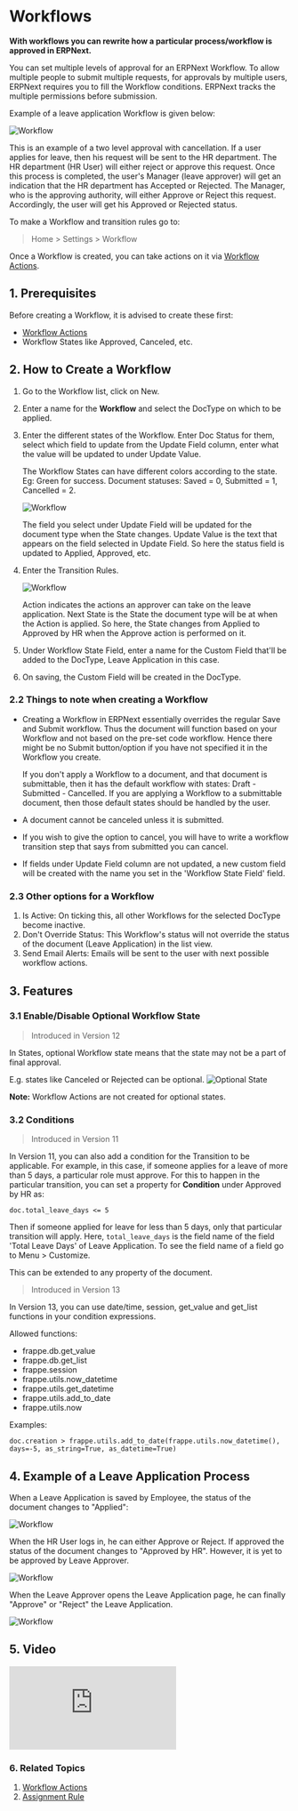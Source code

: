 <!-- add-breadcrumbs -->
# Workflows

**With workflows you can rewrite how a particular process/workflow is approved in ERPNext.**

You can set multiple levels of approval for an ERPNext Workflow. To allow multiple people to submit multiple requests, for approvals by multiple users, ERPNext requires you to fill the Workflow conditions.
ERPNext tracks the multiple permissions before submission.

Example of a leave application Workflow is given below:

<img class="screenshot" alt="Workflow" src="{{docs_base_url}}/assets/img/setup/workflow-leave-fl.png">

This is an example of a two level approval with cancellation. If a user applies for leave, then his request will be sent to the HR
department. The HR department (HR User) will either reject or approve this
request. Once this process is completed, the user's Manager (leave approver)
will get an indication that the HR department has Accepted or Rejected. The
Manager, who is the approving authority, will either Approve or Reject this
request. Accordingly, the user will get his Approved or Rejected status.

To make a Workflow and transition rules go to:

> Home > Settings > Workflow

Once a Workflow is created, you can take actions on it via [Workflow Actions](/docs/v12/user/manual/en/setting-up/workflow-actions).

## 1. Prerequisites
Before creating a Workflow, it is advised to create these first:

* [Workflow Actions](/docs/v12/user/manual/en/setting-up/workflow-actions)
* Workflow States like Approved, Canceled, etc.

## 2. How to Create a Workflow
1. Go to the Workflow list, click on New.
1. Enter a name for the **Workflow** and select the DocType on which to be applied.
1. Enter the different states of the Workflow. Enter Doc Status for them, select which field to update from the Update Field column, enter what the value will be updated to under Update Value.

    The Workflow States can have different colors according to the state. Eg: Green for success. Document statuses: Saved = 0, Submitted = 1, Cancelled = 2.

    <img class="screenshot" alt="Workflow" src="{{docs_base_url}}/assets/img/setup/workflow-1.png">

    The field you select under Update Field will be updated for the document type when the State changes. Update Value is the text that appears on the field selected in Update Field. So here the status field is updated to Applied, Approved, etc.

1. Enter the Transition Rules.

    <img class="screenshot" alt="Workflow" src="{{docs_base_url}}/assets/img/setup/workflow-2.png">

    Action indicates the actions an approver can take on the leave application. Next State is the State the document type will be at when the Action is applied. So here, the State changes from Applied to Approved by HR when the Approve action is performed on it.

1. Under Workflow State Field, enter a name for the Custom Field that'll be added to the DocType, Leave Application in this case.
1. On saving, the Custom Field will be created in the DocType.

### 2.2 Things to note when creating a Workflow

* Creating a Workflow in ERPNext essentially overrides the regular Save and Submit workflow. Thus the document will function based on your Workflow and not based on the pre-set code workflow. Hence there might be no Submit button/option if you have not specified it in the Workflow you create.

    If you don't apply a Workflow to a document, and that document is submittable, then it has the default workflow with states: Draft - Submitted - Cancelled. If you are applying a Workflow to a submittable document, then those default states should be handled by the user.

* A document cannot be canceled unless it is submitted.

* If you wish to give the option to cancel, you will have to write a
workflow transition step that says from submitted you can cancel.

* If fields under Update Field column are not updated, a new custom field will be created with the name you set in the 'Workflow State Field' field.

### 2.3 Other options for a Workflow
1. Is Active: On ticking this, all other Workflows for the selected DocType become inactive.
1. Don't Override Status: This Workflow's status will not override the status of the document (Leave Application) in the list view.
1. Send Email Alerts: Emails will be sent to the user with next possible workflow actions.

## 3. Features

### 3.1 Enable/Disable Optional Workflow State

> Introduced in Version 12

In States, optional Workflow state means that the state may not be a part of final approval.

E.g. states like Canceled or Rejected can be optional.
![Optional State](/docs/v12/assets/img/setup/workflow-optional-state.png)

**Note:** Workflow Actions are not created for optional states.

### 3.2 Conditions

> Introduced in Version 11

In Version 11, you can also add a condition for the Transition to be applicable. For example, in this case, if someone applies for a leave of more than 5 days, a particular role must approve. For this to happen in the particular transition, you can set a property for **Condition** under Approved by HR as:

```
doc.total_leave_days <= 5
```
Then if someone applied for leave for less than 5 days, only that particular transition will apply. Here, `total_leave_days` is the field name of the field 'Total Leave Days' of Leave Application. To see the field name of a field go to Menu > Customize.

This can be extended to any property of the document.

> Introduced in Version 13

In Version 13, you can use date/time, session, get_value and get_list functions in your condition expressions.

Allowed functions:

* frappe.db.get_value
* frappe.db.get_list
* frappe.session
* frappe.utils.now_datetime
* frappe.utils.get_datetime
* frappe.utils.add_to_date
* frappe.utils.now

Examples:

```
doc.creation > frappe.utils.add_to_date(frappe.utils.now_datetime(), days=-5, as_string=True, as_datetime=True)
```

## 4. Example of a Leave Application Process

When a Leave Application is saved by Employee, the status of the document changes to "Applied":

<img class="screenshot" alt="Workflow" src="{{docs_base_url}}/assets/img/setup/workflow-3.png">

When the HR User logs in, he can either Approve or Reject. If approved the
status of the document changes to "Approved by HR". However, it is yet to be approved by Leave Approver.

<img class="screenshot" alt="Workflow" src="{{docs_base_url}}/assets/img/setup/workflow-4.png">

When the Leave Approver opens the Leave Application page, he can finally "Approve" or "Reject" the Leave Application.

<img class="screenshot" alt="Workflow" src="{{docs_base_url}}/assets/img/setup/workflow-5.png">

## 5. Video
<div>
    <div class="embed-container">
        <iframe src="https://www.youtube.com/embed/yObJUg9FxFs?rel=0" frameborder="0" allow="autoplay; encrypted-media" allowfullscreen>
        </iframe>
    </div>
</div>

### 6. Related Topics
1. [Workflow Actions](/docs/v12/user/manual/en/setting-up/workflow-actions)
1. [Assignment Rule](/docs/v12/user/manual/en/automation/assignment-rule)
